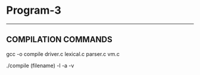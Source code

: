 # Program-3
---------------------
COMPILATION COMMANDS
---------------------
gcc -o compile driver.c lexical.c parser.c vm.c

./compile (filename) -l -a -v
